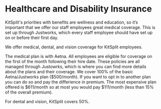 # Healthcare and Disability Insurance

KitSplit's priorities with benefits are wellness and education, so it’s important that we offer our staff employees great medical coverage. This is set up through Justworks, which every staff employee should have set up on or before their first day.

We offer medical, dental, and vision coverage for KitSplit employees. 

The medical plan is with Aetna. All employees are eligible for coverage on the first of the month following their hire date. These policies are all managed through Justowrks, which is where you can find more details about the plans and their coverage. We cover 100% of the basic Aetna/Justworks plan ($500/month). If you want to opt in to another plan you can do so and pay the differience in premium. The most expensive plan offered is $611/month so at most you would pay $111/month (less than 15% of the overall premium). 

For dental and vision, KitSplit covers 50%.

